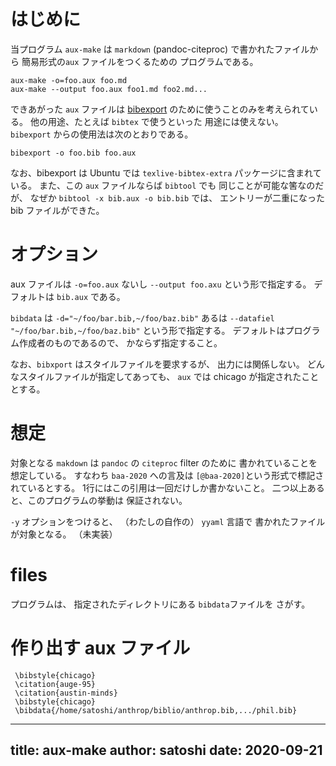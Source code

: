 # はじめに

当プログラム `aux-make` は
`markdown` (pandoc-citeproc) で書かれたファイルから
簡易形式の`aux` ファイルをつくるための
プログラムである。

    aux-make -o=foo.aux foo.md
    aux-make --output foo.aux foo1.md foo2.md...

できあがった `aux` ファイルは
[bibexport](https://www.ctan.org/pkg/bibexport)
のために使うことのみを考えられている。
他の用途、たとえば `bibtex` で使うといった
用途には使えない。
`bibexport` からの使用法は次のとおりである。

    bibexport -o foo.bib foo.aux

なお、bibexport は Ubuntu では
`texlive-bibtex-extra` パッケージに含まれている。
また、この `aux` ファイルならば
`bibtool` でも
同じことが可能な筈なのだが、
なぜか
`bibtool -x bib.aux -o bib.bib` では、
エントリーが二重になった bib ファイルができた。

# オプション

aux ファイルは `-o=foo.aux` ないし
`--output foo.axu` という形で指定する。
デフォルトは `bib.aux` である。

`bibdata` は `-d="~/foo/bar.bib,~/foo/baz.bib"`
あるは `--datafiel "~/foo/bar.bib,~/foo/baz.bib"`
という形で指定する。
デフォルトはプログラム作成者のものであるので、
かならず指定すること。

なお、`bibxport` はスタイルファイルを要求するが、
出力には関係しない。
どんなスタイルファイルが指定してあっても、
`aux` では chicago が指定されたこととする。


# 想定

対象となる `makdown` は
`pandoc` の `citeproc` filter のために
書かれていることを想定している。
すなわち `baa-2020` への言及は
`[@baa-2020]`という形式で標記されているとする。
1行にはこの引用は一回だけしか書かないこと。
二つ以上あると、このプログラムの挙動は
保証されない。

`-y` オプションをつけると、
（わたしの自作の） `yyaml` 言語で
書かれたファイルが対象となる。
（未実装）

# files

プログラムは、
指定されたディレクトリにある `bibdata`ファイルを
さがす。

# 作り出す aux ファイル

     \bibstyle{chicago}
     \citation{auge-95}
     \citation{austin-minds}
     \bibstyle{chicago}
     \bibdata{/home/satoshi/anthrop/biblio/anthrop.bib,.../phil.bib}

---
title: aux-make
author: satoshi
date: 2020-09-21
---
